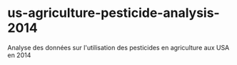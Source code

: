 # us-agriculture-pesticide-analysis-2014
Analyse des données sur l'utilisation des pesticides en agriculture aux USA en 2014
